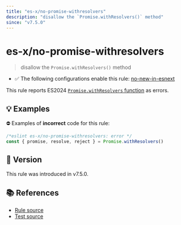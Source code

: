 ```yaml
---
title: "es-x/no-promise-withresolvers"
description: "disallow the `Promise.withResolvers()` method"
since: "v7.5.0"
---
```


# es-x/no-promise-withresolvers
> disallow the `Promise.withResolvers()` method

- ✅ The following configurations enable this rule: [no-new-in-esnext]

This rule reports ES2024 [`Promise.withResolvers` function](https://github.com/tc39/proposal-promise-with-resolvers) as errors.

## 💡 Examples

⛔ Examples of **incorrect** code for this rule:

<eslint-playground type="bad">

```js
/*eslint es-x/no-promise-withresolvers: error */
const { promise, resolve, reject } = Promise.withResolvers()
```

</eslint-playground>

## 🚀 Version

This rule was introduced in v7.5.0.

## 📚 References

- [Rule source](https://github.com/eslint-community/eslint-plugin-es-x/blob/master/lib/rules/no-promise-withresolvers.js)
- [Test source](https://github.com/eslint-community/eslint-plugin-es-x/blob/master/tests/lib/rules/no-promise-withresolvers.js)

[no-new-in-esnext]: ../configs/index.md#no-new-in-esnext
